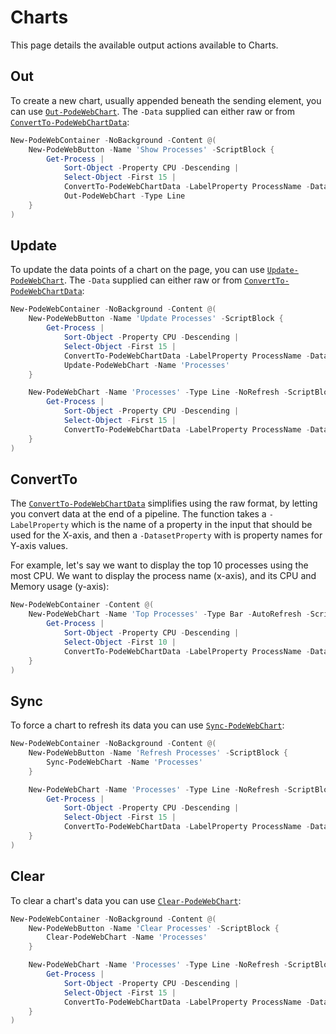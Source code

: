 # Charts

This page details the available output actions available to Charts.

## Out

To create a new chart, usually appended beneath the sending element, you can use [`Out-PodeWebChart`](../../../Functions/Outputs/Out-PodeWebChart).  The `-Data` supplied can either raw or from [`ConvertTo-PodeWebChartData`](../../../Functions/Outputs/ConvertTo-PodeWebChartData):

```powershell
New-PodeWebContainer -NoBackground -Content @(
    New-PodeWebButton -Name 'Show Processes' -ScriptBlock {
        Get-Process |
            Sort-Object -Property CPU -Descending |
            Select-Object -First 15 |
            ConvertTo-PodeWebChartData -LabelProperty ProcessName -DatasetProperty CPU |
            Out-PodeWebChart -Type Line
    }
)
```

## Update

To update the data points of a chart on the page, you can use [`Update-PodeWebChart`](../../../Functions/Outputs/Update-PodeWebChart). The `-Data` supplied can either raw or from [`ConvertTo-PodeWebChartData`](../../../Functions/Outputs/ConvertTo-PodeWebChartData):

```powershell
New-PodeWebContainer -NoBackground -Content @(
    New-PodeWebButton -Name 'Update Processes' -ScriptBlock {
        Get-Process |
            Sort-Object -Property CPU -Descending |
            Select-Object -First 15 |
            ConvertTo-PodeWebChartData -LabelProperty ProcessName -DatasetProperty CPU |
            Update-PodeWebChart -Name 'Processes'
    }

    New-PodeWebChart -Name 'Processes' -Type Line -NoRefresh -ScriptBlock {
        Get-Process |
            Sort-Object -Property CPU -Descending |
            Select-Object -First 15 |
            ConvertTo-PodeWebChartData -LabelProperty ProcessName -DatasetProperty CPU
    }
)
```

## ConvertTo

The [`ConvertTo-PodeWebChartData`](../../../Functions/Outputs/ConvertTo-PodeWebChartData) simplifies using the raw format, by letting you convert data at the end of a pipeline. The function takes a `-LabelProperty` which is the name of a property in the input that should be used for the X-axis, and then a `-DatasetProperty` with is property names for Y-axis values.

For example, let's say we want to display the top 10 processes using the most CPU. We want to display the process name (x-axis), and its CPU and Memory usage (y-axis):

```powershell
New-PodeWebContainer -Content @(
    New-PodeWebChart -Name 'Top Processes' -Type Bar -AutoRefresh -ScriptBlock {
        Get-Process |
            Sort-Object -Property CPU -Descending |
            Select-Object -First 10 |
            ConvertTo-PodeWebChartData -LabelProperty ProcessName -DatasetProperty CPU, Handles
    }
)
```

## Sync

To force a chart to refresh its data you can use [`Sync-PodeWebChart`](../../../Functions/Outputs/Sync-PodeWebChart):

```powershell
New-PodeWebContainer -NoBackground -Content @(
    New-PodeWebButton -Name 'Refresh Processes' -ScriptBlock {
        Sync-PodeWebChart -Name 'Processes'
    }

    New-PodeWebChart -Name 'Processes' -Type Line -NoRefresh -ScriptBlock {
        Get-Process |
            Sort-Object -Property CPU -Descending |
            Select-Object -First 15 |
            ConvertTo-PodeWebChartData -LabelProperty ProcessName -DatasetProperty CPU
    }
)
```

## Clear

To clear a chart's data you can use [`Clear-PodeWebChart`](../../../Functions/Outputs/Clear-PodeWebChart):

```powershell
New-PodeWebContainer -NoBackground -Content @(
    New-PodeWebButton -Name 'Clear Processes' -ScriptBlock {
        Clear-PodeWebChart -Name 'Processes'
    }

    New-PodeWebChart -Name 'Processes' -Type Line -NoRefresh -ScriptBlock {
        Get-Process |
            Sort-Object -Property CPU -Descending |
            Select-Object -First 15 |
            ConvertTo-PodeWebChartData -LabelProperty ProcessName -DatasetProperty CPU
    }
)
```
